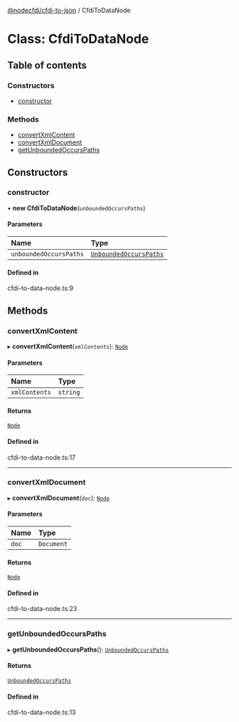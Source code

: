 [@nodecfdi/cfdi-to-json](../README.md) / CfdiToDataNode

# Class: CfdiToDataNode

## Table of contents

### Constructors

- [constructor](CfdiToDataNode.md#constructor)

### Methods

- [convertXmlContent](CfdiToDataNode.md#convertxmlcontent)
- [convertXmlDocument](CfdiToDataNode.md#convertxmldocument)
- [getUnboundedOccursPaths](CfdiToDataNode.md#getunboundedoccurspaths)

## Constructors

### constructor

• **new CfdiToDataNode**(`unboundedOccursPaths`)

#### Parameters

| Name | Type |
| :------ | :------ |
| `unboundedOccursPaths` | [`UnboundedOccursPaths`](UnboundedOccursPaths.md) |

#### Defined in

cfdi-to-data-node.ts:9

## Methods

### convertXmlContent

▸ **convertXmlContent**(`xmlContents`): [`Node`](Node.md)

#### Parameters

| Name | Type |
| :------ | :------ |
| `xmlContents` | `string` |

#### Returns

[`Node`](Node.md)

#### Defined in

cfdi-to-data-node.ts:17

___

### convertXmlDocument

▸ **convertXmlDocument**(`doc`): [`Node`](Node.md)

#### Parameters

| Name | Type |
| :------ | :------ |
| `doc` | `Document` |

#### Returns

[`Node`](Node.md)

#### Defined in

cfdi-to-data-node.ts:23

___

### getUnboundedOccursPaths

▸ **getUnboundedOccursPaths**(): [`UnboundedOccursPaths`](UnboundedOccursPaths.md)

#### Returns

[`UnboundedOccursPaths`](UnboundedOccursPaths.md)

#### Defined in

cfdi-to-data-node.ts:13
